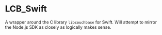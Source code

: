 # LCB_Swift  

A wrapper around the C library `libcouchbase` for Swift. 
Will attempt to mirror the Node.js SDK as closely as logically makes sense.
